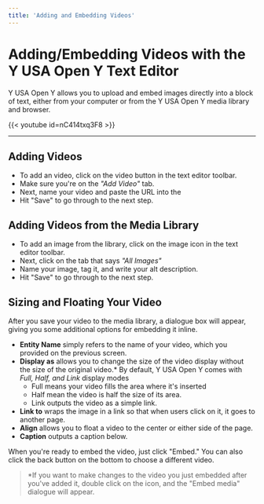 ```yaml
---
title: 'Adding and Embedding Videos'
---
```


# Adding/Embedding Videos with the Y USA Open Y Text Editor
Y USA Open Y allows you to upload and embed images directly into a block of text, either from your computer or from the Y USA Open Y media library and browser.

{{< youtube id=nC414txq3F8 >}}

---

## Adding Videos

* To add an video, click on the video button in the text editor toolbar.
* Make sure you're on the *"Add Video"* tab.
* Next, name your video and paste the URL into the
* Hit "Save" to go through to the next step.

## Adding Videos from the Media Library

* To add an image from the library, click on the image icon in the text editor toolbar.
* Next, click on the tab that says *"All Images"*
* Name your image, tag it, and write your alt description.
* Hit "Save" to go through to the next step.

## Sizing and Floating Your Video

After you save your video to the media library, a dialogue box will appear, giving you some additional options for embedding it inline.

* **Entity Name** simply refers to the name of your video, which you provided on the previous screen.
* **Display as** allows you to change the size of the video display without the size of the original video.* By default, Y USA Open Y comes with *Full, Half, and Link* display modes
  * Full means your video fills the area where it's inserted
  * Half mean the video is half the size of its area.
  * Link outputs the video as a simple link.
* **Link to** wraps the image in a link so that when users click on it, it goes to another page.
* **Align** allows you to float a video to the center or either side of the page.
* **Caption** outputs a caption below.

When you're ready to embed the video, just click "Embed." You can also click the back button on the bottom to choose a different video.

> *If you want to make changes to the video you just embedded after you've added it, double click on the icon, and the "Embed media" dialogue will appear.
